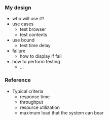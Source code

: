 

### My design
- who will use it?
- use cases
  - test browser
  - test contents
- use bound
  - test time delay
- failure
  - how to display if fail
- how to perform testing
  - ...
  
  
### Reference
- Typical criteria
  - response time
  - throughput
  - resource utilization
  - maximum load that the system can bear
